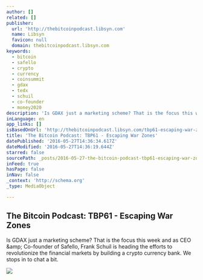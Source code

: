 ```yaml
---
author: []
related: []
publisher:
  url: 'http://thebitcoinpodcast.libsyn.com'
  name: Libsyn
  favicon: null
  domain: thebitcoinpodcast.libsyn.com
keywords:
  - bitcoin
  - safello
  - crypto
  - currency
  - coinsummit
  - gdax
  - tedx
  - schuil
  - co-founder
  - money2020
description: 'Is GDAX just a marketing scheme? That is the focus this week and as CEO &amp; Co-founder of Safello, Frank Schuil is heading the efforts to revolutionize the financial markets by building a crypto currency bank. We stops in to chat a bit.'
inLanguage: en
app_links: []
isBasedOnUrl: 'http://thebitcoinpodcast.libsyn.com/tbp61-escaping-war-zones'
title: 'The Bitcoin Podcast: TBP61 - Escaping War Zones'
datePublished: '2016-05-27T14:36:34.617Z'
dateModified: '2016-05-27T14:36:19.644Z'
starred: false
sourcePath: _posts/2016-05-27-the-bitcoin-podcast-tbp61-escaping-war-zones.md
inFeed: true
hasPage: false
inNav: false
_context: 'http://schema.org'
_type: MediaObject

---
```

<article style=""><h1>The Bitcoin Podcast: TBP61 - Escaping War Zones</h1><p>Is GDAX just a marketing scheme? That is the focus this week and as CEO &amp;amp; Co-founder of Safello, Frank Schuil is heading the efforts to revolutionize the financial markets by building a crypto currency bank. We stops in to chat a bit.</p><img src="http://assets.libsyn.com/content/9551051?height=250&amp;width=250&amp;overlay=true" /></article>